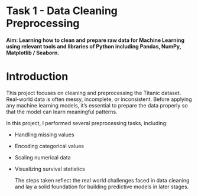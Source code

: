 # Task 1 - Data Cleaning Preprocessing
#### Aim: Learning how to clean and prepare raw data for Machine Learning using relevant tools and libraries of Python including Pandas, NumPy, Matplotlib / Seaborn.

# **Introduction**
This project focuses on cleaning and preprocessing the Titanic dataset. Real-world data is often messy, incomplete, or inconsistent. Before applying any machine learning models, it’s essential to prepare the data properly so that the model can learn meaningful patterns.

In this project, I performed several preprocessing tasks, including:
- Handling missing values
- Encoding categorical values
- Scaling numerical data
- Visualizing survival statistics

  The steps taken reflect the real world challenges faced in data cleaning and lay a solid foundation for building predictive models in later stages.
